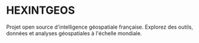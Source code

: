 # HEXINTGEOS
Projet open source d'intelligence géospatiale française. Explorez des outils, données et analyses géospatiales à l'échelle mondiale.
